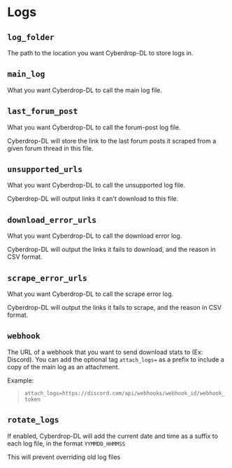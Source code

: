 # Logs

## `log_folder`

The path to the location you want Cyberdrop-DL to store logs in.

## `main_log`

What you want Cyberdrop-DL to call the main log file.

## `last_forum_post`

What you want Cyberdrop-DL to call the forum-post log file.

Cyberdrop-DL will store the link to the last forum posts it scraped from a given forum thread in this file.

## `unsupported_urls`

What you want Cyberdrop-DL to call the unsupported log file.

Cyberdrop-DL will output links it can't download to this file.

## `download_error_urls`

What you want Cyberdrop-DL to call the download error log.

Cyberdrop-DL will output the links it fails to download, and the reason in CSV format.

## `scrape_error_urls`

What you want Cyberdrop-DL to call the scrape error log.

Cyberdrop-DL will output the links it fails to scrape, and the reason in CSV format.

## `webhook`

The URL of a webhook that you want to send download stats to (Ex: Discord). You can add the optional tag `attach_logs=` as a prefix to include a copy of the main log as an attachment.

Example:

> `attach_logs=https://discord.com/api/webhooks/webhook_id/webhook_token`

## `rotate_logs`

If enabled, Cyberdrop-DL will add the current date and time as a suffix to each log file, in the format `YYMMDD_HHMMSS`

This will prevent overriding old log files
